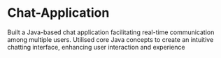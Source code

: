 # Chat-Application
Built a Java-based chat application facilitating real-time communication among multiple users. Utilised core Java concepts to create an intuitive chatting interface, enhancing user interaction and experience
